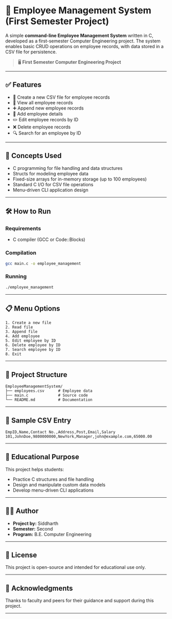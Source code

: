 # 📁 Employee Management System (First Semester Project)

A simple **command-line Employee Management System** written in C, developed as a first-semester Computer Engineering project. The system enables basic CRUD operations on employee records, with data stored in a CSV file for persistence.

> 🖥️ **First Semester Computer Engineering Project**

---

## ✅ Features

- 📄 Create a new CSV file for employee records
- 👀 View all employee records
- ➕ Append new employee records
- 📝 Add employee details
- ✏️ Edit employee records by ID
- ❌ Delete employee records
- 🔍 Search for an employee by ID

---

## 🧠 Concepts Used

- C programming for file handling and data structures
- Structs for modeling employee data
- Fixed-size arrays for in-memory storage (up to 100 employees)
- Standard C I/O for CSV file operations
- Menu-driven CLI application design

---

## 🛠️ How to Run

### Requirements

- C compiler (GCC or Code::Blocks)

### Compilation

```bash
gcc main.c -o employee_management
```

### Running

```bash
./employee_management
```

---

## 📋 Menu Options

```
1. Create a new file
2. Read file
3. Append file
4. Add employee
5. Edit employee by ID
6. Delete employee by ID
7. Search employee by ID
8. Exit
```

---

## 📂 Project Structure

```
EmployeeManagementSystem/
├── employees.csv      # Employee data
├── main.c             # Source code
└── README.md          # Documentation
```

---

## 📝 Sample CSV Entry

```
EmpID,Name,Contact No.,Address,Post,Email,Salary
101,JohnDoe,9800000000,NewYork,Manager,john@example.com,65000.00
```

---

## 🎯 Educational Purpose

This project helps students:

- Practice C structures and file handling
- Design and manipulate custom data models
- Develop menu-driven CLI applications

---



## 👨‍💻 Author

- **Project by:** Siddharth
- **Semester:** Second
- **Program:** B.E. Computer Engineering

---


## 📜 License

This project is open-source and intended for educational use only.

---

## 🙏 Acknowledgments

Thanks to faculty and peers for their guidance and support during this project.

---
